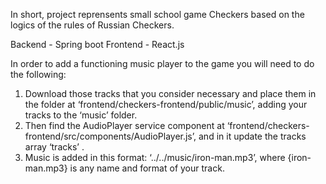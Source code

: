 In short, project reprensents small school game Checkers based on the logics of the rules of Russian Checkers.

Backend - Spring boot
Frontend - React.js

In order to add a functioning music player to the game you will need to do the following:

1) Download those tracks that you consider necessary and place them in the folder at ‘frontend/checkers-frontend/public/music’, adding your tracks to the ‘music’ folder.
2) Then find the AudioPlayer service component at ‘frontend/checkers-frontend/src/components/AudioPlayer.js’, and in it update the tracks array ‘tracks’ .
3) Music is added in this format: ‘../../music/iron-man.mp3’, where {iron-man.mp3} is any name and format of your track.
